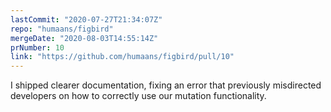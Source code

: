 ```yaml
---
lastCommit: "2020-07-27T21:34:07Z"
repo: "humaans/figbird"
mergeDate: "2020-08-03T14:55:14Z"
prNumber: 10
link: "https://github.com/humaans/figbird/pull/10"
---
```


I shipped clearer documentation, fixing an error that previously misdirected developers on how to correctly use our mutation functionality.